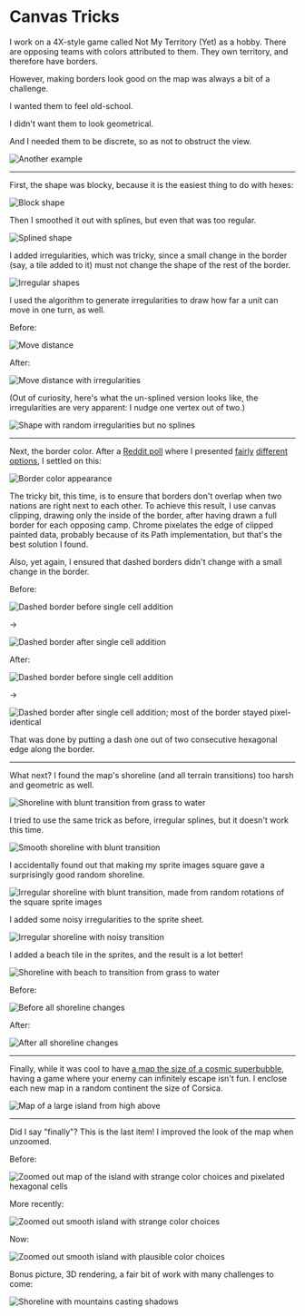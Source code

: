 # Canvas Tricks

I work on a 4X-style game called Not My Territory (Yet) as a hobby. There are opposing teams with colors attributed to them. They own territory, and therefore have borders.

However, making borders look good on the map was always a bit of a challenge.

I wanted them to feel old-school.

I didn't want them to look geometrical.

And I needed them to be discrete, so as not to obstruct the view.

![Another example](http://upload.wikimedia.org/wikipedia/commons/6/61/Arrowsmith_Oregon_Country.jpg)

----

First, the shape was blocky, because it is the easiest thing to do with hexes:

![Block shape](http://i.imgur.com/ytaVdbp.png)

Then I smoothed it out with splines, but even that was too regular.

![Splined shape](http://i.imgur.com/h7omS7w.png)

I added irregularities, which was tricky, since a small change in the border (say, a tile added to it) must not change the shape of the rest of the border.

![Irregular shapes](http://i.imgur.com/vVGbIwg.png)

I used the algorithm to generate irregularities to draw how far a unit can move in one turn, as well.

Before:

![Move distance](http://i.imgur.com/PaqZAU6.png)

After:

![Move distance with irregularities](http://i.imgur.com/2lIEd3d.png)

(Out of curiosity, here's what the un-splined version looks like, the irregularities are very apparent: I nudge one vertex out of two.)

![Shape with random irregularities but no splines](http://i.imgur.com/9FjF3oo.png)

----

Next, the border color. After a [Reddit poll][] where I presented [fairly](http://i.imgur.com/t5JH8ma.png) [different](http://i.imgur.com/a6yHLqG.png) [options](http://i.imgur.com/8t5PLL8.png), I settled on this:

![Border color appearance](http://i.imgur.com/HXbAeXu.png)

The tricky bit, this time, is to ensure that borders don't overlap when two nations are right next to each other. To achieve this result, I use canvas clipping, drawing only the inside of the border, after having drawn a full border for each opposing camp. Chrome pixelates the edge of clipped painted data, probably because of its Path implementation, but that's the best solution I found.

Also, yet again, I ensured that dashed borders didn't change with a small change in the border.

Before:

![Dashed border before single cell addition](http://i.imgur.com/0YLd1E3.png)

→

![Dashed border after single cell addition](http://i.imgur.com/2HAV00k.png)

After:

![Dashed border before single cell addition](http://i.imgur.com/UH17gHd.png)

→

![Dashed border after single cell addition; most of the border stayed pixel-identical](http://i.imgur.com/Qhrk8Ez.png)

That was done by putting a dash one out of two consecutive hexagonal edge along the border.

[Reddit poll]: http://www.reddit.com/r/gamedev/comments/2avffd/4x_which_country_border_is_most_pleasing/

----

What next? I found the map's shoreline (and all terrain transitions) too harsh and geometric as well.

![Shoreline with blunt transition from grass to water](http://i.imgur.com/z96DxlM.png)

I tried to use the same trick as before, irregular splines, but it doesn't work this time.

![Smooth shoreline with blunt transition](http://i.imgur.com/u4JKYmU.png)

I accidentally found out that making my sprite images square gave a surprisingly good random shoreline.

![Irregular shoreline with blunt transition, made from random rotations of the
square sprite images](http://i.imgur.com/IlnRUIn.png)

I added some noisy irregularities to the sprite sheet.

![Irregular shoreline with noisy transition](http://i.imgur.com/BzXY7WU.png)

I added a beach tile in the sprites, and the result is a lot better!

![Shoreline with beach to transition from grass to water](http://i.imgur.com/AYbB515.png)

Before:

![Before all shoreline changes](http://i.imgur.com/z96DxlM.png)

After:

![After all shoreline changes](http://i.imgur.com/AYbB515.png)

----

Finally, while it was cool to have [a map the size of a cosmic superbubble](https://www.youtube.com/watch?v=BFSW2FgWQR0), having a game where your enemy can infinitely escape isn't fun. I enclose each new map in a random continent the size of Corsica.

![Map of a large island from high above](http://i.imgur.com/gIuPSQD.png)

----

Did I say "finally"? This is the last item! I improved the look of the map when unzoomed.

Before:

![Zoomed out map of the island with strange color choices and pixelated hexagonal cells](http://i.imgur.com/XST4jt6.png)

More recently:

![Zoomed out smooth island with strange color choices](http://i.imgur.com/Ta3FcuU.png)

Now:

![Zoomed out smooth island with plausible color choices](http://i.imgur.com/GCcRJ7e.png)

Bonus picture, 3D rendering, a fair bit of work with many challenges to come:

![Shoreline with mountains casting shadows](http://i.imgur.com/uhyBlTN.png)
